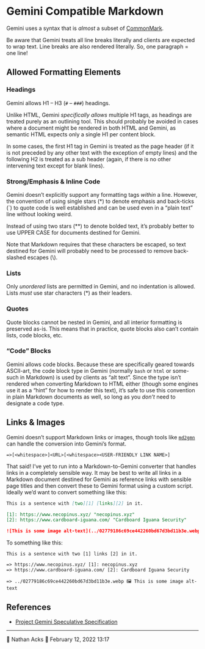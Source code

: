 # Gemini Compatible Markdown

Gemini uses a syntax that is *almost* a subset of [CommonMark](https://spec.commonmark.org/current/).

Be aware that Gemini treats all line breaks literally and clients are expected to wrap text. Line breaks are also rendered literally. So, one paragraph = one line!

## Allowed Formatting Elements

### Headings

Gemini allows H1 – H3 (`#` – `###`) headings.

Unlike HTML, Gemini *specifically allows* multiple H1 tags, as headings are treated purely as an outlining tool. This should probably be avoided in cases where a document might be rendered in both HTML and Gemini, as semantic HTML expects only a single H1 per content block.

In some cases, the first H1 tag in Gemini is treated as the page header (if it is not preceded by any other text with the exception of empty lines) and the following H2 is treated as a sub header (again, if there is no other intervening text except for blank lines).

### Strong/Emphasis & Inline Code

Gemini doesn’t explicitly support any formatting tags *within* a line. However, the convention of using single stars (\*) to denote emphasis and back-ticks (\`) to quote code is well established and can be used even in a “plain text” line without looking weird.

Instead of using two stars (\*\*) to denote bolded text, it’s probably better to use UPPER CASE for documents destined for Gemini.

Note that Markdown requires that these characters be escaped, so text destined for Gemini will probably need to be processed to remove back-slashed escapes (\\).

### Lists

Only *unordered* lists are permitted in Gemini, and no indentation is allowed. Lists *must* use star characters (\*) as their leaders.

### Quotes

Quote blocks cannot be nested in Gemini, and all interior formatting is preserved as-is. This means that in practice, quote blocks also can’t contain lists, code blocks, etc.

### “Code” Blocks

Gemini allows code blocks. Because these are specifically geared towards ASCII-art, the code block type in Gemini (normally `bash` or `html` or some-such in Markdown) is used by clients as “alt text”. Since the type isn’t rendered when converting Markdown to HTML either (though some engines use it as a “hint” for how to render this text), it’s safe to use this convention in plain Markdown documents as well, so long as you *don’t* need to designate a code type.

## Links & Images

Gemini doesn’t support Markdown links or images, though tools like [`md2gmn`](https://github.com/tdemin/gmnhg#md2gmn) can handle the conversion into Gemini’s format.

```Gemini link structure
=>[<whitespace>]<URL>[<whitespace><USER-FRIENDLY LINK NAME>]
```

That said! I’ve yet to run into a Markdown-to-Gemini converter that handles links in a completely sensible way. It may be best to write all links in a Markdown document destined for Gemini as reference links with sensible page titles and then convert these to Gemini format using a custom script. Ideally we’d want to convert something like this:

```markdown
This is a sentence with [two][1] [links][2] in it.

[1]: https://www.necopinus.xyz/ "necopinus.xyz"
[2]: https://www.cardboard-iguana.com/ "Cardboard Iguana Security"

![This is some image alt-text](../02779186c69ce442260bd67d3bd11b3e.webp)
```

To something like this:

```gemini
This is a sentence with two [1] links [2] in it.

=> https://www.necopinus.xyz/ [1]: necopinus.xyz
=> https://www.cardboard-iguana.com/ [2]: Cardboard Iguana Security

=> ../02779186c69ce442260bd67d3bd11b3e.webp 🖼️ This is some image alt-text
```

## References

* [Project Gemini Speculative Specification](gemini://gemini.circumlunar.space/docs/specification.gmi)

- - - -

👤 Nathan Acks
📅 February 12, 2022 13:17
